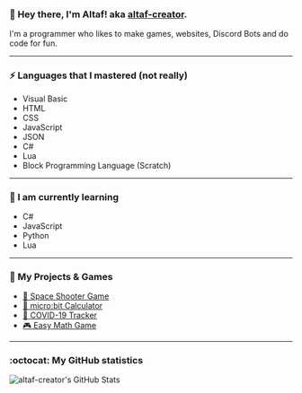 ### 👋 Hey there, I'm Altaf! aka [altaf-creator](https://github.com/altaf-creator/).

I'm a programmer who likes to make games, websites, Discord Bots and do code for fun.  

---

### ⚡ Languages that I mastered (not really)
- Visual Basic
- HTML
- CSS
- JavaScript
- JSON
- C#
- Lua
- Block Programming Language (Scratch)

---

### 📖 I am currently learning
- C#
- JavaScript
- Python
- Lua

---

### 🔧 My Projects & Games
- [🚀 Space Shooter Game](https://github.com/altaf-creator/Space-Shooter-Game)
- [🧮 micro:bit Calculator](https://github.com/altaf-creator/microbit-calculator)
- [🦠 COVID-19 Tracker](https://github.com/altaf-creator/covid-tracker)
- [🎮 Easy Math Game](https://github.com/altaf-creator/easy-math-game)

---

### :octocat: My GitHub statistics
![altaf-creator's GitHub Stats](https://github-readme-stats.vercel.app/api?username=altaf-creator&show_icons=true&icon_color=41b883&bg_color=DEG,fffefe,fcfcfc)
